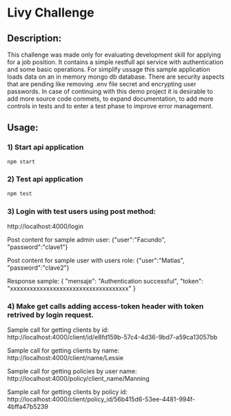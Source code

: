 # Livy Challenge

## Description:
This challenge was made only for evaluating development skill for applying for a job position.
It contains a simple restfull api service with authentication and some basic operations.
For simplify ussage this sample application loads data on an in memory mongo db database.
There are security aspects that are pending like removing .env file secret and encrypting user passwords.
In case of continuing with this demo project it is desirable to add more source code commets, to expand documentation, to add more controls in tests and to enter a test phase to improve error management. 

## Usage:

### 1) Start api application
```bash
npm start
```

### 2) Test api application
```bash
npm test
```

### 3) Login with test users using post method:
http://localhost:4000/login

Post content for sample admin user:
{"user":"Facundo",
"password":"clave1"}

Post content for sample user with users role:
{"user":"Matias",
"password":"clave2"}

Response sample:
{
    "mensaje": "Authentication successful",
    "token": "xxxxxxxxxxxxxxxxxxxxxxxxxxxxxxxxxxxx"
}

### 4) Make get calls adding access-token header with token retrived by login request.

Sample call for getting clients by id:
http://localhost:4000/client/id/e8fd159b-57c4-4d36-9bd7-a59ca13057bb

Sample call for getting clients by name:
http://localhost:4000/client/name/Lessie

Sample call for getting policies by user name:
http://localhost:4000/policy/client_name/Manning

Sample call for getting clients by policy id:
http://localhost:4000/client/policy_id/56b415d6-53ee-4481-994f-4bffa47b5239



